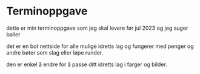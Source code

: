 # Terminoppgave
dette er min terminoppgave som jeg skal levere før jul 2023 og jeg suger baller

det er en bot nettside for alle mulige idretts lag og fungerer med penger og andre bøter som slag eller løpe runder.

den er enkel å endre for å passe ditt idretts lag i farger og bilder.
